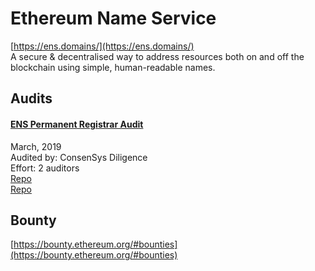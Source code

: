 # Ethereum Name Service

[https://ens.domains/](https://ens.domains/)<br>
A secure & decentralised way to address resources both on and off the blockchain using simple, human-readable names.


## Audits


#### [ENS Permanent Registrar Audit](https://diligence.consensys.net/audits/2019/03/ens-permanent-registrar/)

March, 2019<br>
Audited by: ConsenSys Diligence<br>Effort: 2 auditors<br>
[Repo](https://github.com/ensdomains/ethregistrar/tree/e52abfc2799ac361364aca6135fc20f9175a29fd)
<br>
[Repo](https://github.com/ensdomains/root/tree/c82010e34828d72319efb66aae921609d3c7a704)




## Bounty

[https://bounty.ethereum.org/#bounties](https://bounty.ethereum.org/#bounties)<br>